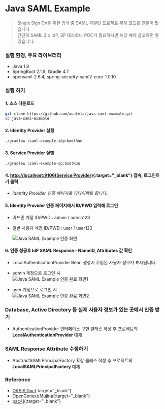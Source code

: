 # Java SAML Example

> Single Sign On을 위한 방식 중 SAML 파일럿 프로젝트 위해 코드를 만들어 봤습니다.  
간단히 SAML 2.o IdP, SP 테스트나 POC가 필요하시면 해당 예제 참고하면 좋겠습니다.  

### 실행 환경, 주요 라이브러리

- Java 1.8
- SpringBoot 2.1.9, Gradle 4.7
- opensaml-2.6.4, spring-security-saml2-core-1.0.10

### 실행 하기

#### 1. 소스 다운로드

```bash
git clone https://github.com/acafela/java-saml-example.git
cd java-saml-example
```

#### 2. Identity Provider 실행

```bash
./gradlew :saml-example-idp:bootRun
```

#### 3. Service Provider 실행

```bash
./gradlew :saml-example-sp:bootRun
```

#### 4. [http://localhost:9106(Service Provider)](http://localhost:9106){:target="_blank"} 접속, 로그인하기 클릭

- _Identity Provider 인증 페이지로 리다이렉트 됩니다._

#### 5. Identity Provider 인증 페이지에서 ID/PWD 입력해 로그인

- 어드민 계정 ID/PWD : admin / admin123  
- 일반 사용자 계정 ID/PWD : user / user123  

  ![Java SAML Example 인증 화면](https://acafela.github.io//assets/capture/java-saml-example-capture1.PNG)

#### 6. 인증 성공후 IdP SAML Response - NameID, Attributes 값 확인

- LocalAuthenticationProvider Bean 생성시 주입된 사용자 정보가 표시됩니다.

- admin 계정으로 로그인 시  
  ![Java SAML Example 인증 완료 화면1](https://acafela.github.io//assets/capture/java-saml-example-capture2.PNG)

- user 계정으로 로그인 시  
  ![Java SAML Example 인증 완료 화면2](https://acafela.github.io//assets/capture/java-saml-example-capture3.PNG)

### Database, Active Directory 등 실제 사용자 정보가 있는 곳에서 인증 받기

- AuthenticationProvider 인터페이스 구현 클래스 작성 후 프로젝트의 **LocalAuthenticationProvider** 대체

### SAML Response Attribute 수정하기

- AbstractSAMLPrincipalFactory 확장 클래스 작성 후 프로젝트의 **LocalSAMLPrincipalFactory** 대체

### Reference

- [OASIS Doc](http://docs.oasis-open.org/security/saml/Post2.0/sstc-saml-tech-overview-2.0.html){:target="_blank"}
- [OpenConext/Mujina](https://github.com/OpenConext/Mujina){:target="_blank"}
- [pac4j](https://github.com/pac4j/pac4j){:target="_blank"}

